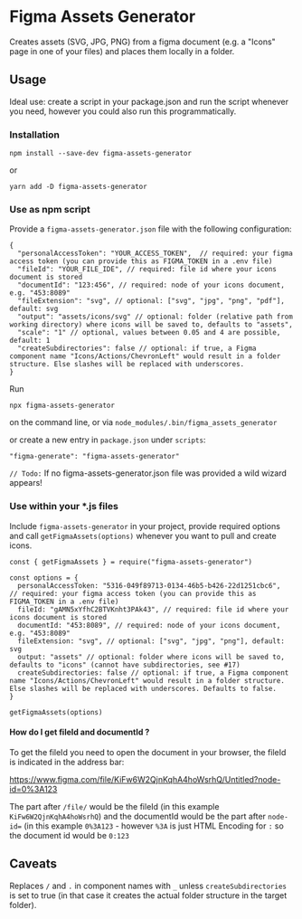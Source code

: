 # Figma Assets Generator

Creates assets (SVG, JPG, PNG) from a figma document (e.g. a "Icons" page in one of your files) and places them locally in a folder.

## Usage

Ideal use: create a script in your package.json and run the script whenever you need, however you could also run this programmatically.

### Installation

```
npm install --save-dev figma-assets-generator
```

or

```
yarn add -D figma-assets-generator
```

### Use as npm script

Provide a `figma-assets-generator.json` file with the following configuration:

```
{
  "personalAccessToken": "YOUR_ACCESS_TOKEN",  // required: your figma access token (you can provide this as FIGMA_TOKEN in a .env file)
  "fileId": "YOUR_FILE_IDE", // required: file id where your icons document is stored
  "documentId": "123:456", // required: node of your icons document, e.g. "453:8089"
  "fileExtension": "svg", // optional: ["svg", "jpg", "png", "pdf"], default: svg
  "output": "assets/icons/svg" // optional: folder (relative path from working directory) where icons will be saved to, defaults to "assets",
  "scale": "1" // optional, values between 0.05 and 4 are possible, default: 1
  "createSubdirectories": false // optional: if true, a Figma component name "Icons/Actions/ChevronLeft" would result in a folder structure. Else slashes will be replaced with underscores.
}
```

Run

```
npx figma-assets-generator
```

on the command line, or via `node_modules/.bin/figma_assets_generator`

or create a new entry in `package.json` under `scripts`:

```
"figma-generate": "figma-assets-generator"
```

`// Todo:` If no figma-assets-generator.json file was provided a wild wizard appears!

### Use within your \*.js files

Include `figma-assets-generator` in your project, provide required options and call `getFigmaAssets(options)` whenever you want to pull and create icons.

```
const { getFigmaAssets } = require("figma-assets-generator")

const options = {
  personalAccessToken: "5316-049f89713-0134-46b5-b426-22d1251cbc6",  // required: your figma access token (you can provide this as FIGMA_TOKEN in a .env file)
  fileId: "gAMN5xYfhC2BTVKnht3PAk43", // required: file id where your icons document is stored
  documentId: "453:8089", // required: node of your icons document, e.g. "453:8089"
  fileExtension: "svg", // optional: ["svg", "jpg", "png"], default: svg
  output: "assets" // optional: folder where icons will be saved to, defaults to "icons" (cannot have subdirectories, see #17)
  createSubdirectories: false // optional: if true, a Figma component name "Icons/Actions/ChevronLeft" would result in a folder structure. Else slashes will be replaced with underscores. Defaults to false.
}

getFigmaAssets(options)
```

#### How do I get fileId and documentId ?
To get the fileId you need to open the document in your browser, the fileId is indicated in the address bar:

https://www.figma.com/file/KiFw6W2QjnKqhA4hoWsrhQ/Untitled?node-id=0%3A123

The part after `/file/` would be the fileId (in this example `KiFw6W2QjnKqhA4hoWsrhQ`) and the documentId would be the part after `node-id=` (in this example `0%3A123` - however `%3A` is just HTML Encoding for `:` so the document id would be `0:123` 

## Caveats

Replaces `/` and `.` in component names with `_` unless `createSubdirectories` is set to true (in that case it creates the actual folder structure in the target folder).
